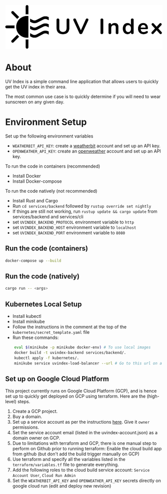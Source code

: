 ![UV Index Logo](./docs/uvindex-logo-with-text.svg)


# About
UV Index is a simple command line application that allows users to quickly get the UV index in their area.

The most common use case is to quickly determine if you will need to wear sunscreen on any given day.

# Environment Setup

Set up the following environment variables
* `WEATHERBIT_API_KEY`: create a [weatherbit](https://www.weatherbit.io/) account and set up an API key.
* `OPENWEATHER_API_KEY`: create an [openweather](https://openweathermap.org/) account and set up an API key.

To run the code in containers (recommended)
* Install Docker
* Install Docker-compose

To run the code natively (not recommended)
* Install Rust and Cargo
* Run `cd services/backend` followed by `rustup override set nightly`
* If things are still not working, run `rustup update && cargo update` from services/backend and services/cli
* set `UVINDEX_BACKEND_PROTOCOL` environment variable to `http`
* set `UVINDEX_BACKEND_HOST` environment variable to `localhost`
* set `UVINDEX_BACKEND_PORT` environment variable to `8080`

## Run the code (containers)
```bash
docker-compose up --build
```

## Run the code (natively)
```bash
cargo run -- <args>
```

## Kubernetes Local Setup
- Install kubectl
- Install minikube
- Follow the instructions in the comment at the top of the `kubernetes/secret_template.yaml` file
- Run these commands:
```bash
    eval $(minikube -p minikube docker-env) # To use local images
    docker build -t uvindex-backend services/backend/.
    kubectl apply -f kubernetes/.
    minikube service uvindex-load-balancer --url # Go to this url on a browser
```

## Set up on Google Cloud Platform
This project currently runs on Google Cloud Platform (GCP), and is hence set up to quickly get deployed on GCP using terraform.
Here are the (high-level) steps.

1. Create a GCP project.
2. Buy a domain.
3. Set up a service account as per the instructions [here](https://learn.hashicorp.com/terraform/gcp/build). Give it `owner` permissions.
4. Set the service account email (listed in the uvindex-account.json) as a domain owner on GCP.
5. Due to limitations with terraform and GCP, there is one manual step to perform on Github prior to running terraform:
    Enable the cloud build app from github (but don't add the build trigger manually on GCP)
6. Use terraform and specify all the variables listed in the `terraform/variables.tf` file to generate everything.
7. Add the following roles to the cloud build service account: `Service Account User`, `Cloud Run Admin`
8. Set the `WEATHERBIT_API_KEY` and `OPENWEATHER_API_KEY` secrets directly on google cloud run (edit and deploy new revision)
